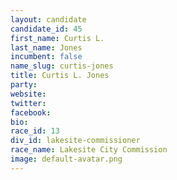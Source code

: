 ```yaml
---
layout: candidate
candidate_id: 45
first_name: Curtis L.
last_name: Jones
incumbent: false
name_slug: curtis-jones
title: Curtis L. Jones
party: 
website: 
twitter: 
facebook: 
bio: 
race_id: 13
div_id: lakesite-commissioner
race_name: Lakesite City Commission
image: default-avatar.png
---
```


